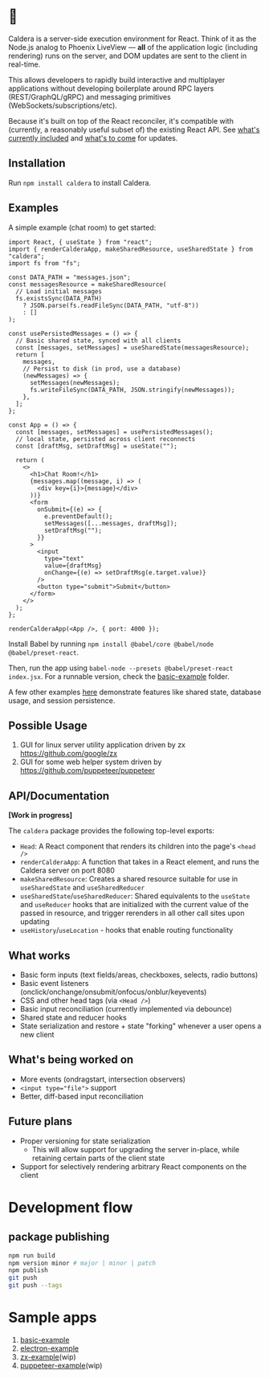 # 🌋

Caldera is a server-side execution environment for React. Think of it as the Node.js analog to Phoenix LiveView — **all** of the application logic (including rendering) runs on the server, and DOM updates are sent to the client in real-time.

This allows developers to rapidly build interactive and multiplayer applications without developing boilerplate around RPC layers (REST/GraphQL/gRPC) and messaging primitives (WebSockets/subscriptions/etc).

Because it's built on top of the React reconciler, it's compatible with (currently, a reasonably useful subset of) the existing React API. See [what's currently included](#what-works) and [what's to come](#whats-being-worked-on) for updates.

## Installation

Run `npm install caldera` to install Caldera.

## Examples

A simple example (chat room) to get started:

```JSX
import React, { useState } from "react";
import { renderCalderaApp, makeSharedResource, useSharedState } from "caldera";
import fs from "fs";

const DATA_PATH = "messages.json";
const messagesResource = makeSharedResource(
  // Load initial messages
  fs.existsSync(DATA_PATH)
    ? JSON.parse(fs.readFileSync(DATA_PATH, "utf-8"))
    : []
);

const usePersistedMessages = () => {
  // Basic shared state, synced with all clients
  const [messages, setMessages] = useSharedState(messagesResource);
  return [
    messages,
    // Persist to disk (in prod, use a database)
    (newMessages) => {
      setMessages(newMessages);
      fs.writeFileSync(DATA_PATH, JSON.stringify(newMessages));
    },
  ];
};

const App = () => {
  const [messages, setMessages] = usePersistedMessages();
  // local state, persisted across client reconnects
  const [draftMsg, setDraftMsg] = useState("");

  return (
    <>
      <h1>Chat Room!</h1>
      {messages.map((message, i) => (
        <div key={i}>{message}</div>
      ))}
      <form
        onSubmit={(e) => {
          e.preventDefault();
          setMessages([...messages, draftMsg]);
          setDraftMsg("");
        }}
      >
        <input
          type="text"
          value={draftMsg}
          onChange={(e) => setDraftMsg(e.target.value)}
        />
        <button type="submit">Submit</button>
      </form>
    </>
  );
};

renderCalderaApp(<App />, { port: 4000 });
```

Install Babel by running `npm install @babel/core @babel/node @babel/preset-react`.

Then, run the app using `babel-node --presets @babel/preset-react index.jsx`. For a runnable version, check the [basic-example](./basic-example) folder.

A few other examples [here](https://github.com/calderajs/caldera-examples) demonstrate features like shared state, database usage, and session persistence.

## Possible Usage

1. GUI for linux server utility application driven by zx https://github.com/google/zx
2. GUI for some web helper system driven by https://github.com/puppeteer/puppeteer

## API/Documentation

**[Work in progress]**

The `caldera` package provides the following top-level exports:

- `Head`: A React component that renders its children into the page's `<head />`
- `renderCalderaApp`: A function that takes in a React element, and runs the Caldera server on port 8080
- `makeSharedResource`: Creates a shared resource suitable for use in `useSharedState` and `useSharedReducer`
- `useSharedState`/`useSharedReducer`: Shared equivalents to the `useState` and `useReducer` hooks that are initialized with the current value of the passed in resource, and trigger rerenders in all other call sites upon updating
- `useHistory`/`useLocation` - hooks that enable routing functionality

## What works <a name="what-works"></a>

- Basic form inputs (text fields/areas, checkboxes, selects, radio buttons)
- Basic event listeners (onclick/onchange/onsubmit/onfocus/onblur/keyevents)
- CSS and other head tags (via `<Head />`)
- Basic input reconciliation (currently implemented via debounce)
- Shared state and reducer hooks
- State serialization and restore + state "forking" whenever a user opens a new client

## What's being worked on <a name="whats-being-worked-on"></a>

- More events (ondragstart, intersection observers)
- `<input type="file">` support
- Better, diff-based input reconciliation

## Future plans

- Proper versioning for state serialization
  - This will allow support for upgrading the server in-place, while retaining certain parts of the client state
- Support for selectively rendering arbitrary React components on the client

# Development flow

## package publishing

```bash
npm run build
npm version minor # major | minor | patch
npm publish
git push
git push --tags
```

# Sample apps

1. [basic-example](./examples/basic-example) 
2. [electron-example](./examples/electron-example)
3. [zx-example](./examples/zx-example)(wip)
4. [puppeteer-example](./examples/puppeteer-example)(wip)
